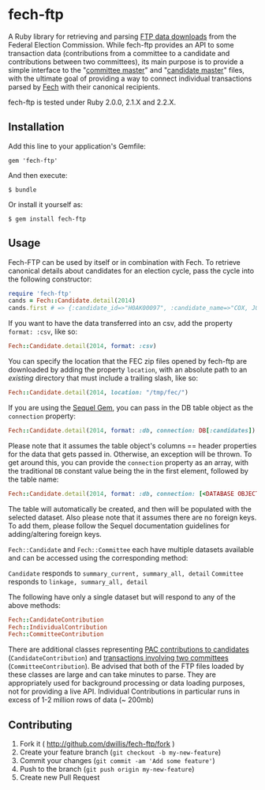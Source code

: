 # fech-ftp

A Ruby library for retrieving and parsing [FTP data downloads](http://www.fec.gov/finance/disclosure/ftp_download.shtml) from the Federal Election Commission. While fech-ftp provides an API to some transaction data (contributions from a committee to a candidate and contributions between two committees), its main purpose is to provide a simple interface to the "[committee master](http://www.fec.gov/finance/disclosure/metadata/DataDictionaryCommitteeMaster.shtml)" and "[candidate master](http://www.fec.gov/finance/disclosure/metadata/DataDictionaryCandidateMaster.shtml)" files, with the ultimate goal of providing a way to connect individual transactions parsed by [Fech](https://github.com/NYTimes/Fech) with their canonical recipients.

fech-ftp is tested under Ruby 2.0.0, 2.1.X and 2.2.X.

## Installation

Add this line to your application's Gemfile:

    gem 'fech-ftp'

And then execute:

    $ bundle

Or install it yourself as:

    $ gem install fech-ftp

## Usage

Fech-FTP can be used by itself or in combination with Fech. To retrieve canonical details about candidates for an election cycle, pass the cycle into the following constructor:

```ruby
require 'fech-ftp'
cands = Fech::Candidate.detail(2014)
cands.first # => {:candidate_id=>"H0AK00097", :candidate_name=>"COX, JOHN ROBERT", :party=>"REP", :election_year=>"2012", :office_state=>"AK", :office=>"H", :district=>"00", :incumbent_challenger_status=>"C", :candidate_status=>"N", :committee_id=>"C00525261", :street_one=>"PO BOX 1092", :street_two=>"", :city=>"ANCHOR POINT", :state=>"AK", :zipcode=>"995561092"}
```

If you want to have the data transferred into an csv, add the property `format: :csv`, like so:

```ruby
Fech::Candidate.detail(2014, format: :csv)
```

You can specify the location that the FEC zip files opened by fech-ftp are downloaded by adding the property `location`, with an absolute path to an _existing_ directory that must include a trailing slash, like so:

```ruby
Fech::Candidate.detail(2014, location: "/tmp/fec/")
```

If you are using the [Sequel Gem](https://github.com/jeremyevans/sequel), you can pass in the DB table object as the `connection` property:

```ruby
Fech::Candidate.detail(2014, format: :db, connection: DB[:candidates])
```

Please note that it assumes the table object's columns == header properties for the data that gets passed in. Otherwise, an exception will be thrown.
To get around this, you can provide the `connection` property as an array, with the traditional `DB` constant value being the in the first element, followed by the table name:

```ruby
Fech::Candidate.detail(2014, format: :db, connection: [<DATABASE OBJECT>, :candidates])
```

The table will automatically be created, and then will be populated with the selected dataset. Also please note that it assumes there are no foreign keys. To add them, please follow the Sequel documentation guidelines for adding/altering foreign keys.

`Fech::Candidate` and `Fech::Committee` each have multiple datasets available and can be accessed using the corresponding method:

`Candidate` responds to `summary_current, summary_all, detail`
`Committee` responds to `linkage, summary_all, detail`

The following have only a single dataset but will respond to any of the above methods:

```ruby
Fech::CandidateContribution
Fech::IndividualContribution
Fech::CommitteeContribution
```

There are additional classes representing [PAC contributions to candidates](http://www.fec.gov/finance/disclosure/metadata/DataDictionaryContributionstoCandidates.shtml) (`CandidateContribution`) and [transactions involving two committees](http://www.fec.gov/finance/disclosure/metadata/DataDictionaryCommitteetoCommittee.shtml) (`CommitteeContribution`). Be advised that both of the FTP files loaded by these classes are large and can take minutes to parse. They are appropriately used for background processing or data loading purposes, not for providing a live API. Individual Contributions in particular runs in excess of 1-2 million rows of data (~ 200mb)

## Contributing

1. Fork it ( http://github.com/dwillis/fech-ftp/fork )
2. Create your feature branch (`git checkout -b my-new-feature`)
3. Commit your changes (`git commit -am 'Add some feature'`)
4. Push to the branch (`git push origin my-new-feature`)
5. Create new Pull Request
